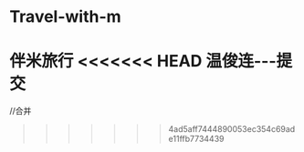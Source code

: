 ﻿# Travel-with-m
伴米旅行
<<<<<<< HEAD
温俊连---提交
=======
//合并
>>>>>>> 4ad5aff7444890053ec354c69ade11ffb7734439
